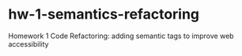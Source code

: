 # hw-1-semantics-refactoring
Homework 1 Code Refactoring: adding semantic tags to improve web accessibility
